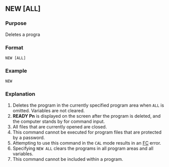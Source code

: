 ## NEW [ALL]

### Purpose
Deletes a progra

### Format
```basic
NEW [ALL]
```

### Example 
```basic
NEW
```

### Explanation
1. Deletes the program in the currently specified program area when `ALL` is omitted.
Variables are not cleared.
2. **READY Pn** is displayed on the screen after the program is deleted, and the
computer stands by for command input.
3. All files that are currently opened are closed.
4. This command cannot be executed for program files that are protected by a password.
5. Attempting to use this command in the `CAL` mode results in an [FC](../errors/FC.md) error.
6. Specifying `NEW ALL` clears the programs in all program areas and all variables.
7. This command cannot be included within a program.
